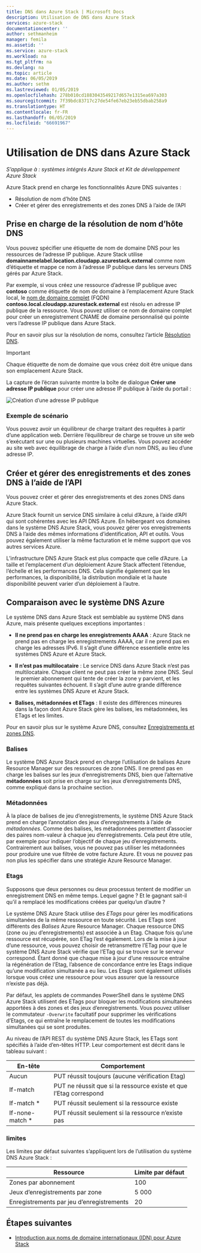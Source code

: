 ```yaml
---
title: DNS dans Azure Stack | Microsoft Docs
description: Utilisation de DNS dans Azure Stack
services: azure-stack
documentationcenter: ''
author: sethmanheim
manager: femila
ms.assetid: ''
ms.service: azure-stack
ms.workload: na
ms.tgt_pltfrm: na
ms.devlang: na
ms.topic: article
ms.date: 06/05/2019
ms.author: sethm
ms.lastreviewed: 01/05/2019
ms.openlocfilehash: 278b010cd1883043549217d657e1315ea697a303
ms.sourcegitcommit: 7f39bdc83717c27de54fe67eb23eb55dbab258a9
ms.translationtype: HT
ms.contentlocale: fr-FR
ms.lasthandoff: 06/05/2019
ms.locfileid: "66691967"
---
```

# <a name="using-dns-in-azure-stack"></a>Utilisation de DNS dans Azure Stack

*S’applique à : systèmes intégrés Azure Stack et Kit de développement Azure Stack*

Azure Stack prend en charge les fonctionnalités Azure DNS suivantes :

* Résolution de nom d’hôte DNS
* Créer et gérer des enregistrements et des zones DNS à l’aide de l’API

## <a name="support-for-dns-hostname-resolution"></a>Prise en charge de la résolution de nom d’hôte DNS

Vous pouvez spécifier une étiquette de nom de domaine DNS pour les ressources de l’adresse IP publique. Azure Stack utilise **domainnamelabel.location.cloudapp.azurestack.external** comme nom d’étiquette et mappe ce nom à l’adresse IP publique dans les serveurs DNS gérés par Azure Stack.

Par exemple, si vous créez une ressource d’adresse IP publique avec **contoso** comme étiquette de nom de domaine à l’emplacement Azure Stack local, le [nom de domaine complet](https://en.wikipedia.org/wiki/Fully_qualified_domain_name) (FQDN) **contoso.local.cloudapp.azurestack.external** est résolu en adresse IP publique de la ressource. Vous pouvez utiliser ce nom de domaine complet pour créer un enregistrement CNAME de domaine personnalisé qui pointe vers l’adresse IP publique dans Azure Stack.

Pour en savoir plus sur la résolution de noms, consultez l’article [Résolution DNS](/azure/dns/dns-for-azure-services?toc=%2fazure%2fvirtual-machines%2fwindows%2ftoc.json).

> [!IMPORTANT]
> Chaque étiquette de nom de domaine que vous créez doit être unique dans son emplacement Azure Stack.

La capture de l’écran suivante montre la boîte de dialogue **Créer une adresse IP publique** pour créer une adresse IP publique à l’aide du portail :

![Création d’une adresse IP publique](media/azure-stack-dns/image01.png)

### <a name="example-scenario"></a>Exemple de scénario

Vous pouvez avoir un équilibreur de charge traitant des requêtes à partir d’une application web. Derrière l’équilibreur de charge se trouve un site web s’exécutant sur une ou plusieurs machines virtuelles. Vous pouvez accéder au site web avec équilibrage de charge à l’aide d’un nom DNS, au lieu d’une adresse IP.

## <a name="create-and-manage-dns-zones-and-records-using-the-api"></a>Créer et gérer des enregistrements et des zones DNS à l’aide de l’API

Vous pouvez créer et gérer des enregistrements et des zones DNS dans Azure Stack.

Azure Stack fournit un service DNS similaire à celui d’Azure, à l’aide d’API qui sont cohérentes avec les API DNS Azure.  En hébergeant vos domaines dans le système DNS Azure Stack, vous pouvez gérer vos enregistrements DNS à l’aide des mêmes informations d’identification, API et outils. Vous pouvez également utiliser la même facturation et le même support que vos autres services Azure.

L’infrastructure DNS Azure Stack est plus compacte que celle d’Azure. La taille et l’emplacement d’un déploiement Azure Stack affectent l’étendue, l’échelle et les performances DNS. Cela signifie également que les performances, la disponibilité, la distribution mondiale et la haute disponibilité peuvent varier d’un déploiement à l’autre.

## <a name="comparison-with-azure-dns"></a>Comparaison avec le système DNS Azure

Le système DNS dans Azure Stack est semblable au système DNS dans Azure, mais présente quelques exceptions importantes :

* **Il ne prend pas en charge les enregistrements AAAA** : Azure Stack ne prend pas en charge les enregistrements AAAA, car il ne prend pas en charge les adresses IPv6. Il s’agit d’une différence essentielle entre les systèmes DNS Azure et Azure Stack.

* **Il n’est pas multilocataire** : Le service DNS dans Azure Stack n’est pas multilocataire. Chaque client ne peut pas créer la même zone DNS. Seul le premier abonnement qui tente de créer la zone y parvient, et les requêtes suivantes échouent. Il s’agit d’une autre grande différence entre les systèmes DNS Azure et Azure Stack.

* **Balises, métadonnées et ETags** : Il existe des différences mineures dans la façon dont Azure Stack gère les balises, les métadonnées, les ETags et les limites.

Pour en savoir plus sur le système Azure DNS, consultez [Enregistrements et zones DNS](/azure/dns/dns-zones-records).

### <a name="tags"></a>Balises

Le système DNS Azure Stack prend en charge l’utilisation de balises Azure Resource Manager sur des ressources de zone DNS. Il ne prend pas en charge les balises sur les jeux d’enregistrements DNS, bien que l’alternative **métadonnées** soit prise en charge sur les jeux d’enregistrements DNS, comme expliqué dans la prochaine section.

### <a name="metadata"></a>Métadonnées

À la place de balises de jeu d’enregistrements, le système DNS Azure Stack prend en charge l’annotation des jeux d’enregistrements à l’aide de *métadonnées*. Comme des balises, les métadonnées permettent d’associer des paires nom-valeur à chaque jeu d’enregistrements. Cela peut être utile, par exemple pour indiquer l’objectif de chaque jeu d’enregistrements. Contrairement aux balises, vous ne pouvez pas utiliser les métadonnées pour produire une vue filtrée de votre facture Azure. Et vous ne pouvez pas non plus les spécifier dans une stratégie Azure Resource Manager.

### <a name="etags"></a>Etags

Supposons que deux personnes ou deux processus tentent de modifier un enregistrement DNS en même temps. Lequel gagne ? Et le gagnant sait-il qu’il a remplacé les modifications créées par quelqu’un d’autre ?

Le système DNS Azure Stack utilise des *ETags* pour gérer les modifications simultanées de la même ressource en toute sécurité. Les ETags sont différents des *Balises* Azure Resource Manager. Chaque ressource DNS (zone ou jeu d’enregistrements) est associée à un Etag. Chaque fois qu’une ressource est récupérée, son ETag l’est également. Lors de la mise à jour d’une ressource, vous pouvez choisir de retransmettre l’ETag pour que le système DNS Azure Stack vérifie que l’ETag qui se trouve sur le serveur correspond. Étant donné que chaque mise à jour d’une ressource entraîne la régénération de l’Etag, l’absence de concordance entre les Etags indique qu’une modification simultanée a eu lieu. Les Etags sont également utilisés lorsque vous créez une ressource pour vous assurer que la ressource n’existe pas déjà.

Par défaut, les applets de commandes PowerShell dans le système DNS Azure Stack utilisent des ETags pour bloquer les modifications simultanées apportées à des zones et des jeux d’enregistrements. Vous pouvez utiliser le commutateur `-Overwrite` facultatif pour supprimer les vérifications d’Etags, ce qui entraîne le remplacement de toutes les modifications simultanées qui se sont produites.

Au niveau de l’API REST du système DNS Azure Stack, les ETags sont spécifiés à l’aide d’en-têtes HTTP. Leur comportement est décrit dans le tableau suivant :

| En-tête | Comportement|
|--------|---------|
| Aucun   | PUT réussit toujours (aucune vérification Etag)|
| If-match| PUT ne réussit que si la ressource existe et que l’Etag correspond|
| If-match *| PUT réussit seulement si la ressource existe|
| If-none-match *| PUT réussit seulement si la ressource n’existe pas|

### <a name="limits"></a>limites

Les limites par défaut suivantes s’appliquent lors de l’utilisation du système DNS Azure Stack :

| Ressource| Limite par défaut|
|---------|--------------|
| Zones par abonnement| 100|
| Jeux d’enregistrements par zone| 5 000|
| Enregistrements par jeu d’enregistrements| 20|

## <a name="next-steps"></a>Étapes suivantes

* [Introduction aux noms de domaine internationaux (IDN) pour Azure Stack](azure-stack-understanding-dns.md)
